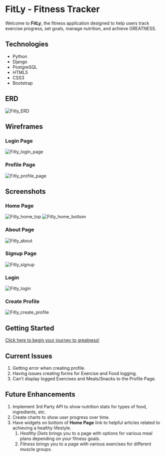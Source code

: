# FitLy - Fitness Tracker
Welcome to **FitLy**, the fitness application designed to help users track exercise progress, set goals, manage nutrition, and achieve GREATNESS. 

## Technologies
- Python
- Django
- PostgreSQL
- HTML5
- CSS3
- Bootstrap

## ERD
![Fitly_ERD](./images/Fitly_ERD.png)

## Wireframes
### Login Page
![Fitly_login_page](./images/Fitly_wf_login_page.png)

### Profile Page
![Fitly_profile_page](./images/Fitly_wf_profile_page.png)

## Screenshots
### Home Page
![Fitly_home_top](./images/Fitly_sc_home_top.png)
![Fitly_home_bottom](./images/Fitly_sc_home_bottom.png)

### About Page
![Fitly_about](./images/Fitly_sc_about.png)

### Signup Page
![Fitly_signup](./images/Fitly_sc_signup.png)

### Login
![Fitly_login](./images/Fitly_sc_login.png)

### Create Profile
![Fitly_create_profile](./images/Fitly_sc_create_profile.png)

## Getting Started
[Click here to begin your journey to greatness!](https://fit-max.herokuapp.com/)

## Current Issues
1. Getting error when creating profile. 
2. Having issues creating forms for Exercise and Food logging.
3. Can't display logged Exercises and Meals/Snacks to the Profile Page. 

## Future Enhancements
1. Implement 3rd Party API to show nutrition stats for types of food, ingredients, etc. 
2. Create charts to show user progress over time. 
3. Have widgets on bottom of **Home Page** link to helpful articles related to achieving a healthy lifestyle.
    1. _Healthy Diets_ brings you to a page with options for various meal plans depending on your fitness goals. 
    2. _Fitness_ brings you to a page with various exercises for different muscle groups. 